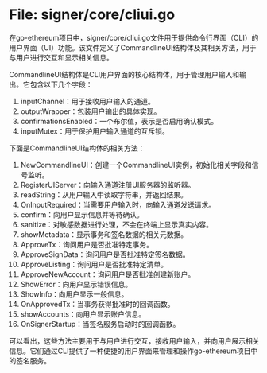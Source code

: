 # File: signer/core/cliui.go

在go-ethereum项目中，signer/core/cliui.go文件用于提供命令行界面（CLI）的用户界面（UI）功能。该文件定义了CommandlineUI结构体及其相关方法，用于与用户进行交互和显示相关信息。

CommandlineUI结构体是CLI用户界面的核心结构体，用于管理用户输入和输出。它包含以下几个字段：

1. inputChannel：用于接收用户输入的通道。
2. outputWrapper：包装用户输出的具体实现。
3. confirmationsEnabled：一个布尔值，表示是否启用确认模式。
4. inputMutex：用于保护用户输入通道的互斥锁。

下面是CommandlineUI结构体的相关方法：

1. NewCommandlineUI：创建一个CommandlineUI实例，初始化相关字段和信号监听。
2. RegisterUIServer：向输入通道注册UI服务器的监听器。
3. readString：从用户输入中读取字符串，并返回结果。
4. OnInputRequired：当需要用户输入时，向输入通道发送请求。
5. confirm：向用户显示信息并等待确认。
6. sanitize：对敏感数据进行处理，不会在终端上显示真实内容。
7. showMetadata：显示事务和签名数据的相关元数据。
8. ApproveTx：询问用户是否批准特定事务。
9. ApproveSignData：询问用户是否批准特定签名数据。
10. ApproveListing：询问用户是否批准特定清单。
11. ApproveNewAccount：询问用户是否批准创建新账户。
12. ShowError：向用户显示错误信息。
13. ShowInfo：向用户显示一般信息。
14. OnApprovedTx：当事务获得批准时的回调函数。
15. showAccounts：向用户显示账户信息。
16. OnSignerStartup：当签名服务启动时的回调函数。

可以看出，这些方法主要用于与用户进行交互，接收用户输入，并向用户展示相关信息。它们通过CLI提供了一种便捷的用户界面来管理和操作go-ethereum项目中的签名服务。

